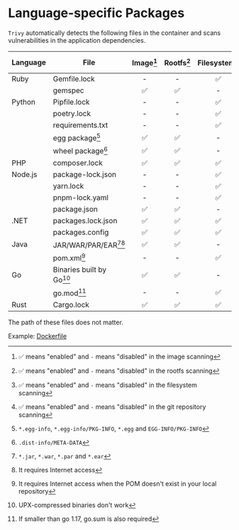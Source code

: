 # Language-specific Packages

`Trivy` automatically detects the following files in the container and scans vulnerabilities in the application dependencies.

| Language | File                     | Image[^8] | Rootfs[^9] | Filesystem[^10] | Repository[^11] | Dev dependencies |
| -------- | ------------------------ | :-------: | :--------: | :-------------: | :-------------: | ---------------- |
| Ruby     | Gemfile.lock             |     -     |     -      |        ✅        |        ✅        | included         |
|          | gemspec                  |     ✅     |     ✅      |        -        |        -        | included         |
| Python   | Pipfile.lock             |     -     |     -      |        ✅        |        ✅        | excluded         |
|          | poetry.lock              |     -     |     -      |        ✅        |        ✅        | included         |
|          | requirements.txt         |     -     |     -      |        ✅        |        ✅        | included         |
|          | egg package[^1]          |     ✅     |     ✅      |        -        |        -        | excluded         |
|          | wheel package[^2]        |     ✅     |     ✅      |        -        |        -        | excluded         |
| PHP      | composer.lock            |     ✅     |     ✅      |        ✅        |        ✅        | excluded         |
| Node.js  | package-lock.json        |     -     |     -      |        ✅        |        ✅        | excluded         |
|          | yarn.lock                |     -     |     -      |        ✅        |        ✅        | included         |
|          | pnpm-lock.yaml           |     -     |     -      |        ✅        |        ✅        | excluded         |
|          | package.json             |     ✅     |     ✅      |        -        |        -        | excluded         |
| .NET     | packages.lock.json       |     ✅     |     ✅      |        ✅        |        ✅        | included         |
|          | packages.config          |     ✅     |     ✅      |        ✅        |        ✅        | excluded         |
| Java     | JAR/WAR/PAR/EAR[^3][^4]  |     ✅     |     ✅      |        -        |        -        | included         |
|          | pom.xml[^5]              |     -     |     -      |        ✅        |        ✅        | excluded         |
| Go       | Binaries built by Go[^6] |     ✅     |     ✅      |        -        |        -        | excluded         |
|          | go.mod[^7]               |     -     |     -      |        ✅        |        ✅        | included         |
| Rust     | Cargo.lock               |     ✅     |     ✅      |        ✅        |        ✅        | included         |

The path of these files does not matter.

Example: [Dockerfile](https://github.com/aquasecurity/trivy-ci-test/blob/main/Dockerfile)

[^1]: `*.egg-info`, `*.egg-info/PKG-INFO`, `*.egg` and `EGG-INFO/PKG-INFO`
[^2]: `.dist-info/META-DATA`
[^3]: `*.jar`, `*.war`, `*.par` and `*.ear`
[^4]: It requires Internet access
[^5]: It requires Internet access when the POM doesn't exist in your local repository
[^6]: UPX-compressed binaries don't work
[^7]: If smaller than go 1.17, go.sum is also required
[^8]: ✅ means "enabled" and `-` means "disabled" in the image scanning
[^9]: ✅ means "enabled" and `-` means "disabled" in the rootfs scanning
[^10]: ✅ means "enabled" and `-` means "disabled" in the filesystem scanning
[^11]: ✅ means "enabled" and `-` means "disabled" in the git repository scanning
